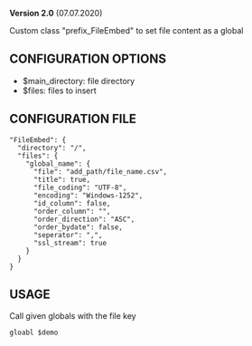**Version 2.0** (07.07.2020)

Custom class "prefix_FileEmbed" to set file content as a global

## CONFIGURATION OPTIONS
* $main_directory: file directory
* $files: files to insert

## CONFIGURATION FILE
```
"FileEmbed": {
  "directory": "/",
  "files": {
    "global_name": {
      "file": "add_path/file_name.csv",
      "title": true,
      "file_coding": "UTF-8",
      "encoding": "Windows-1252",
      "id_column": false,
      "order_column": "",
      "order_direction": "ASC",
      "order_bydate": false,
      "seperator": ",",
      "ssl_stream": true
    }
  }
}
```

## USAGE
Call given globals with the file key
```
gloabl $demo
```
